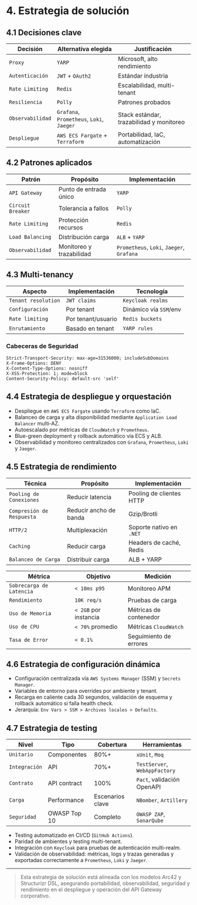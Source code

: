 # 4. Estrategia de solución

## 4.1 Decisiones clave

| Decisión         | Alternativa elegida         | Justificación                |
|------------------|----------------------------|------------------------------|
| `Proxy`          | `YARP`                     | Microsoft, alto rendimiento  |
| `Autenticación`  | `JWT` + `OAuth2`           | Estándar industria           |
| `Rate Limiting`  | `Redis`                    | Escalabilidad, multi-tenant  |
| `Resiliencia`    | `Polly`                    | Patrones probados            |
| `Observabilidad` | `Grafana`, `Prometheus`, `Loki`, `Jaeger` | Stack estándar, trazabilidad y monitoreo |
| `Despliegue`     | `AWS ECS Fargate` + `Terraform` | Portabilidad, IaC, automatización |

## 4.2 Patrones aplicados

| Patrón                | Propósito                  | Implementación              |
|-----------------------|----------------------------|-----------------------------|
| `API Gateway`         | Punto de entrada único     | `YARP`                      |
| `Circuit Breaker`     | Tolerancia a fallos        | `Polly`                     |
| `Rate Limiting`       | Protección recursos        | `Redis`                     |
| `Load Balancing`      | Distribución carga         | `ALB` + `YARP`              |
| `Observabilidad`      | Monitoreo y trazabilidad   | `Prometheus`, `Loki`, `Jaeger`, `Grafana` |

## 4.3 Multi-tenancy

| Aspecto               | Implementación             | Tecnología                  |
|-----------------------|---------------------------|-----------------------------|
| `Tenant resolution`   | `JWT claims`              | `Keycloak realms`           |
| `Configuración`       | Por tenant                | Dinámico vía `SSM`/env      |
| `Rate limiting`       | Por tenant/usuario        | `Redis buckets`             |
| `Enrutamiento`        | Basado en tenant          | `YARP rules`                |

### Cabeceras de Seguridad

```http
Strict-Transport-Security: max-age=31536000; includeSubDomains
X-Frame-Options: DENY
X-Content-Type-Options: nosniff
X-XSS-Protection: 1; mode=block
Content-Security-Policy: default-src 'self'
```

## 4.4 Estrategia de despliegue y orquestación

- Despliegue en `AWS ECS Fargate` usando `Terraform` como IaC.
- Balanceo de carga y alta disponibilidad mediante `Application Load Balancer` multi-AZ.
- Autoescalado por métricas de `CloudWatch` y `Prometheus`.
- Blue-green deployment y rollback automático vía ECS y ALB.
- Observabilidad y monitoreo centralizados con `Grafana`, `Prometheus`, `Loki` y `Jaeger`.

## 4.5 Estrategia de rendimiento

| Técnica                    | Propósito                | Implementación                  |
|----------------------------|--------------------------|---------------------------------|
| `Pooling de Conexiones`    | Reducir latencia         | Pooling de clientes HTTP        |
| `Compresión de Respuesta`  | Reducir ancho de banda   | Gzip/Brotli                     |
| `HTTP/2`                   | Multiplexación           | Soporte nativo en `.NET`        |
| `Caching`                  | Reducir carga            | Headers de caché, Redis         |
| `Balanceo de Carga`        | Distribuir carga         | ALB + YARP                      |

| Métrica                    | Objetivo                 | Medición                        |
|----------------------------|--------------------------|---------------------------------|
| `Sobrecarga de Latencia`   | `< 10ms p95`             | Monitoreo APM                   |
| `Rendimiento`              | `10K req/s`              | Pruebas de carga                |
| `Uso de Memoria`           | `< 2GB` por instancia    | Métricas de contenedor          |
| `Uso de CPU`               | `< 70%` promedio         | Métricas `CloudWatch`           |
| `Tasa de Error`            | `< 0.1%`                 | Seguimiento de errores          |

## 4.6 Estrategia de configuración dinámica

- Configuración centralizada vía `AWS Systems Manager` (SSM) y `Secrets Manager`.
- Variables de entorno para overrides por ambiente y tenant.
- Recarga en caliente cada 30 segundos, validación de esquema y rollback automático si falla health check.
- Jerarquía: `Env Vars > SSM > Archivos locales > Defaults`.

## 4.7 Estrategia de testing

| Nivel         | Tipo                  | Cobertura   | Herramientas                  |
|--------------|-----------------------|-------------|-------------------------------|
| `Unitario`   | Componentes           | 80%+        | `xUnit`, `Moq`                |
| `Integración`| API                   | 70%+        | `TestServer`, `WebAppFactory` |
| `Contrato`   | API contract          | 100%        | `Pact`, validación OpenAPI    |
| `Carga`      | Performance           | Escenarios clave | `NBomber`, `Artillery`   |
| `Seguridad`  | OWASP Top 10          | Completo    | `OWASP ZAP`, `SonarQube`      |

- Testing automatizado en CI/CD (`GitHub Actions`).
- Paridad de ambientes y testing multi-tenant.
- Integración con `Keycloak` para pruebas de autenticación multi-realm.
- Validación de observabilidad: métricas, logs y trazas generadas y exportadas correctamente a `Prometheus`, `Loki` y `Jaeger`.

---

> Esta estrategia de solución está alineada con los modelos Arc42 y Structurizr DSL, asegurando portabilidad, observabilidad, seguridad y rendimiento en el despliegue y operación del API Gateway corporativo.
